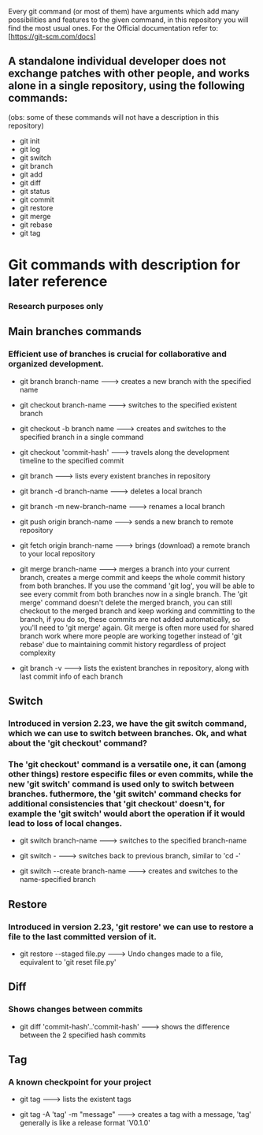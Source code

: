 Every git command (or most of them) have arguments which add many possibilities and features to the given command, in this repository you will find the most usual ones. For the Official documentation refer to: [https://git-scm.com/docs]

## A standalone individual developer does not exchange patches with other people, and works alone in a single repository, using the following commands:
(obs: some of these commands will not have a description in this repository)

* git init
* git log
* git switch
* git branch
* git add
* git diff
* git status
* git commit
* git restore
* git merge
* git rebase
* git tag

# Git commands with description for later reference
### Research purposes only

## Main branches commands
### Efficient use of branches is crucial for collaborative and organized development.

* git branch branch-name ---> creates a new branch with the specified name

* git checkout branch-name ---> switches to the specified existent branch

* git checkout -b branch name ---> creates and switches to the specified branch in a single command

* git checkout 'commit-hash' ---> travels along the development timeline to the specified commit

* git branch ---> lists every existent branches in repository

* git branch -d branch-name ---> deletes a local branch

* git branch -m new-branch-name ---> renames a local branch

* git push origin branch-name ---> sends a new branch to remote repository

* git fetch origin branch-name ---> brings (download) a remote branch to your local repository

* git merge branch-name ---> merges a branch into your current branch, creates a merge commit and keeps the whole commit history from both branches. If you use the command 'git log', you will be able to see every commit from both branches now in a single branch. The 'git merge' command doesn't delete the merged branch, you can still checkout to the merged branch and keep working and committing to the branch, if you do so, these commits are not added automatically, so you'll need to 'git merge' again. Git merge is often more used for shared branch work where more people are working together instead of 'git rebase' due to maintaining commit history regardless of project complexity

* git branch -v ---> lists the existent branches in repository, along with last commit info of each branch

## Switch
### Introduced in version 2.23, we have the git switch command, which we can use to switch between branches. Ok, and what about the 'git checkout' command?

### The 'git checkout' command is a versatile one, it can (among other things) restore especific files or even commits, while the new 'git switch' command is used only to switch between branches. futhermore, the 'git switch' command checks for additional consistencies that 'git checkout' doesn't, for example the 'git switch' would abort the operation if it would lead to loss of local changes.

* git switch branch-name ---> switches to the specified branch-name

* git switch - ---> switches back to previous branch, similar to 'cd -'

* git switch --create branch-name ---> creates and switches to the name-specified branch

## Restore
### Introduced in version 2.23, 'git restore' we can use to restore a file to the last committed version of it.

* git restore --staged file.py ---> Undo changes made to a file, equivalent to 'git reset file.py'

## Diff
### Shows changes between commits

* git diff 'commit-hash'..'commit-hash' ---> shows the difference between the 2 specified hash commits

## Tag
### A known checkpoint for your project

* git tag ---> lists the existent tags

* git tag -A 'tag' -m "message" ---> creates a tag with a message, 'tag' generally is like a release format 'V0.1.0'
